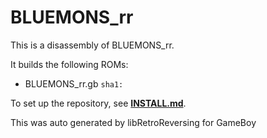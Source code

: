 # BLUEMONS_rr

This is a disassembly of BLUEMONS_rr.

It builds the following ROMs:

- BLUEMONS_rr.gb `sha1: `

To set up the repository, see [**INSTALL.md**](INSTALL.md).

This was auto generated by libRetroReversing for GameBoy